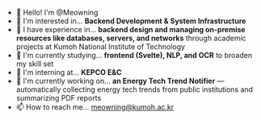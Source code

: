- 👋 Hello! I'm @Meowning  
- 👀 I'm interested in... **Backend Development & System Infrastructure**  
- 💼 I have experience in... **backend design and managing on-premise resources like databases, servers, and networks** through academic projects at Kumoh National Institute of Technology
- 🌱 I'm currently studying... **frontend (Svelte), NLP, and OCR** to broaden my skill set
- 🏢 I'm interning at... **KEPCO E&C**
- 🚀 I'm currently working on... **an Energy Tech Trend Notifier** — automatically collecting energy tech trends from public institutions and summarizing PDF reports
- 📫 How to reach me... meowning@kumoh.ac.kr

